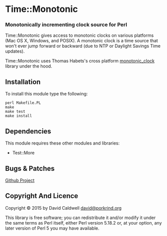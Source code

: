 Time::Monotonic
===============

### Monotonically incrementing clock source for Perl

Time::Monotonic gives access to monotonic clocks on various platforms (Mac
OS X, Windows, and POSIX). A monotonic clock is a time source that won't
ever jump forward or backward (due to NTP or Daylight Savings Time updates).

Time::Monotonic uses Thomas Habets's cross platform [monotonic_clock][1]
library under the hood.


[1]: https://github.com/ThomasHabets/monotonic_clock

Installation
------------

To install this module type the following:

    perl Makefile.PL
    make
    make test
    make install

Dependencies
------------

This module requires these other modules and libraries:

  * Test::More

Bugs & Patches
--------------

  [Github Project](https://github.com/caldwell/Time-Monotonic)

Copyright And Licence
---------------------

Copyright © 2015 by David Caldwell <david@porkrind.org>

This library is free software; you can redistribute it and/or modify
it under the same terms as Perl itself, either Perl version 5.18.2 or,
at your option, any later version of Perl 5 you may have available.
